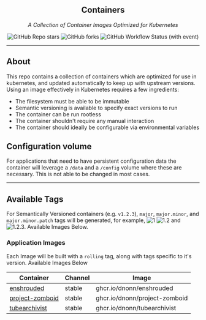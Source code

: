 <!---
NOTE: AUTO-GENERATED FILE
to edit this file, instead edit its template at: ./ci/templates/README.md.j2
-->
<div align="center">


## Containers

_A Collection of Container Images Optimized for Kubernetes_

</div>

<div align="center">

![GitHub Repo stars](https://img.shields.io/github/stars/dnonn/container-images?style=for-the-badge)
![GitHub forks](https://img.shields.io/github/forks/dnonn/container-images?style=for-the-badge)
![GitHub Workflow Status (with event)](https://img.shields.io/github/actions/workflow/status/dnonn/container-images/scheduled-release.yaml?style=for-the-badge&label=Scheduled%20Release)

</div>

---

## About

This repo contains a collection of containers which are optimized for use in kubernetes, and updated automatically to keep up with upstream versions. Using an image effectively in Kubernetes requires a few ingredients:

- The filesystem must be able to be immutable
- Semantic versioning is available to specify exact versions to run
- The container can be run rootless
- The container shouldn't require any manual interaction
- The container should ideally be configurable via environmental variables

## Configuration volume

For applications that need to have persistent configuration data the container will leverage a `/data` and a `/config` volume where these are necessary. This is not able to be changed in most cases.

---

## Available Tags

For Semantically Versioned containers (e.g. `v1.2.3`), `major`, `major.minor`, and `major.minor.patch` tags will be generated, for example, ![1](https://img.shields.io/badge/1-blue?style=flat-square) ![1.2](https://img.shields.io/badge/1.2-blue?style=flat-square) and ![1.2.3](https://img.shields.io/badge/1.2.3-blue?style=flat-square). Available Images Below.

### Application Images

Each Image will be built with a `rolling` tag, along with tags specific to it's version. Available Images Below

Container | Channel | Image
--- | --- | ---
[enshrouded](https://github.com/dnonn/container-images/pkgs/container/enshrouded) | stable | ghcr.io/dnonn/enshrouded
[project-zomboid](https://github.com/dnonn/container-images/pkgs/container/project-zomboid) | stable | ghcr.io/dnonn/project-zomboid
[tubearchivist](https://github.com/dnonn/container-images/pkgs/container/tubearchivist) | stable | ghcr.io/dnonn/tubearchivist
